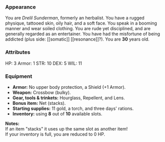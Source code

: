 ### Appearance

You are _Drelil Sunderman_, formerly an herbalist.  You have a rugged physique, tattooed skin, oily hair, and a soft face. You speak in a booming manner and wear soiled clothing. You are rude yet disciplined, and are generally regarded as an entertainer. You have had the misfortune of being addicted (plus side: [[somatic]] [[resonance]]?). You are **30** years old.

### Attributes

HP: 3
Armor: 1
STR: 10
DEX: 5
WIL: 11

### Equipment

-   **Armor:** No upper body protection, a Shield (+1 Armor).
-   **Weapon:** Crossbow (bulky).
-   **Gear, tools & trinkets:** Hourglass, Repellent, and Lens.
-   **Bonus item:** Net (stacks).
-   **Starting supplies:** 11 gold, a torch, and three days' rations.
-   **Inventory:** using **8** out of **10** available slots.
  
**Notes:**  
If an item "stacks" it uses up the same slot as another item!  
If your inventory is full, you are reduced to 0 HP.